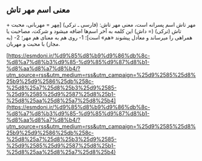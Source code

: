 ## معنی اسم مهر تاش


مهر تاش اسم پسرانه است، معنی مهر تاش: (فارسی ـ ترکی) [مِهر = مهربانی، محبت + تاش (ترکی) (= داش) این کلمه به آخر اسم‌ها اضافه میشود و شرکت، مصاحبت یا همراهی را میرساند و معادل پیشوند «هم» است]؛ 1- روی هم به معنای هم ‌مهر؛ 2- (به مجاز) با محبت و مهربان.

[https://esmdoni.ir/%d9%85%d8%b9%d9%86%db%8c-%d8%a7%d8%b3%d9%85-%d9%85%d9%87%d8%b1-%d8%aa%d8%a7%d8%b4/?utm_source=rss&utm_medium=rss&utm_campaign=%25d9%2585%25d8%25b9%25d9%2586%25db%258c-%25d8%25a7%25d8%25b3%25d9%2585-%25d9%2585%25d9%2587%25d8%25b1-%25d8%25aa%25d8%25a7%25d8%25b4](https://esmdoni.ir/%d9%85%d8%b9%d9%86%db%8c-%d8%a7%d8%b3%d9%85-%d9%85%d9%87%d8%b1-%d8%aa%d8%a7%d8%b4/?utm_source=rss&utm_medium=rss&utm_campaign=%25d9%2585%25d8%25b9%25d9%2586%25db%258c-%25d8%25a7%25d8%25b3%25d9%2585-%25d9%2585%25d9%2587%25d8%25b1-%25d8%25aa%25d8%25a7%25d8%25b4) 